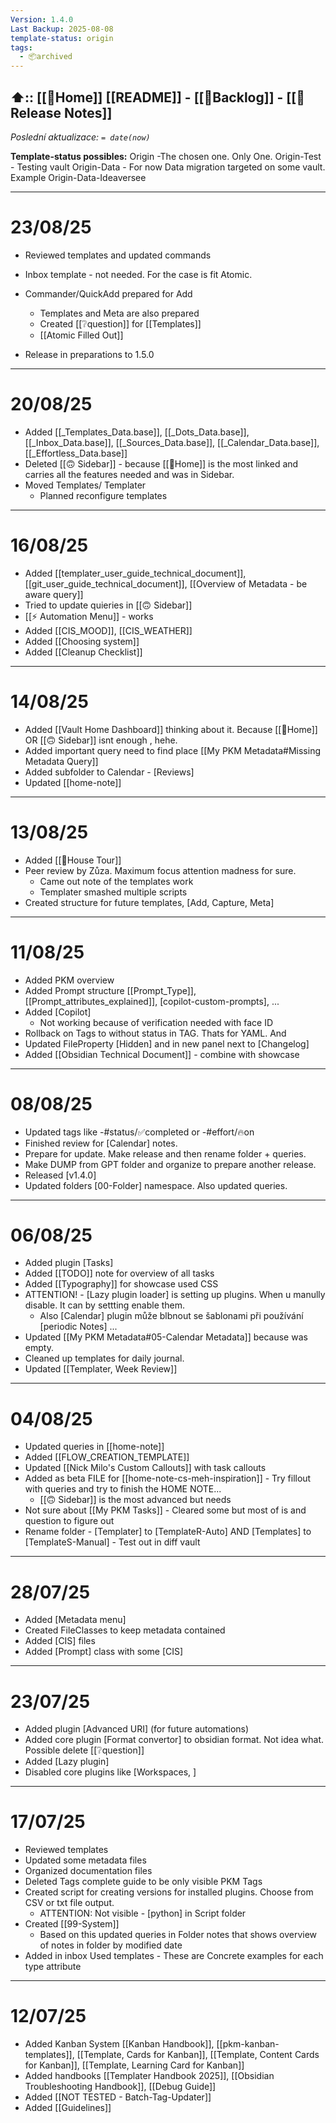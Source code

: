 ```yaml
---
Version: 1.4.0
Last Backup: 2025-08-08
template-status: origin
tags:
  - 📦archived
---
```

⬆️:: [[🏡Home]] 
[[README]] - [[💾Backlog]] - [[📝Release Notes]]
---
*Poslední aktualizace: `= date(now)`*

**Template-status possibles:** 
Origin -The chosen one. Only One.
Origin-Test - Testing vault 
Origin-Data - For now Data migration targeted on some vault. Example Origin-Data-Ideaversee


---
# 23/08/25
- Reviewed templates and updated commands
- Inbox template - not needed. For the case is fit Atomic. 
- Commander/QuickAdd prepared for Add
	- Templates and Meta are also prepared 
	- Created [[❔question]] for [[Templates]]
	- [[Atomic Filled Out]]

- Release in preparations to 1.5.0
---
# 20/08/25
- Added [[_Templates_Data.base]], [[_Dots_Data.base]], [[_Inbox_Data.base]], [[_Sources_Data.base]], [[_Calendar_Data.base]], [[_Effortless_Data.base]] 
- Deleted [[🙃 Sidebar]] - because [[🏡Home]] is the most linked and carries all the features needed and was in Sidebar.
- Moved Templates/ Templater 
	- Planned reconfigure templates 
---
# 16/08/25
- Added [[templater_user_guide_technical_document]], [[git_user_guide_technical_document]], [[Overview of Metadata - be aware query]]
- Tried to update quieries in [[🙃 Sidebar]]
- [[⚡ Automation Menu]] - works 
- Added [[CIS_MOOD]], [[CIS_WEATHER]]
- Added [[Choosing system]]
- Added [[Cleanup Checklist]]
---
# 14/08/25
- Added [[Vault Home Dashboard]] thinking about it. Because [[🏡Home]] OR [[🙃 Sidebar]] isnt enough , hehe.
- Added important query need to find place [[My PKM Metadata#Missing Metadata Query]]
- Added subfolder to Calendar - [Reviews]
- Updated [[home-note]]
---
# 13/08/25
- Added [[🏡House Tour]]
- Peer review by Zůza. Maximum focus attention madness for sure. 
	- Came out note of the templates work 
	- Templater smashed multiple scripts 
- Created structure for future templates, [Add, Capture, Meta]
---
# 11/08/25
- Added PKM overview 
- Added Prompt structure [[Prompt_Type]], [[Prompt_attributes_explained]], [copilot-custom-prompts], ... 
- Added [Copilot]
	- Not working because of verification needed with face ID 
- Rollback on Tags to without status in TAG. Thats for YAML. And
- Updated FileProperty [Hidden] and in new panel next to [Changelog]
- Added [[Obsidian Technical Document]] - combine with showcase

---
# 08/08/25
- Updated tags like -#status/✅completed or -#effort/🔥on 
- Finished review for [Calendar] notes. 
- Prepare for update. Make release and then rename folder + queries. 
- Make DUMP from GPT folder and organize to prepare another release. 
- Released [v1.4.0]
- Updated folders [00-Folder] namespace. Also updated queries.

---
# 06/08/25
- Added plugin [Tasks]
- Added [[TODO]] note for overview of all tasks
- Added [[Typography]] for showcase used CSS
- ATTENTION! - [Lazy plugin loader] is setting up plugins. When u manully disable. It can by settting enable them. 
	- Also [Calendar] plugin může blbnout se šablonami při používání [periodic Notes] ...
- Updated [[My PKM Metadata#05-Calendar Metadata]] because was empty. 
- Cleaned up templates for daily journal.
- Updated [[Templater, Week Review]]
---
# 04/08/25
- Updated queries in [[home-note]]
- Added [[FLOW_CREATION_TEMPLATE]] 
- Updated [[Nick Milo's Custom Callouts]] with task callouts 
- Added as beta FILE for [[home-note-cs-meh-inspiration]] - Try fillout with queries and try to finish the HOME NOTE...
	- [[🙃 Sidebar]] is the most advanced but needs  
- Not sure about [[My PKM Tasks]] - Cleared some but most of is and question to figure out 
- Rename folder - [Templater] to [TemplateR-Auto] AND [Templates] to [TemplateS-Manual] - Test out in diff vault
---
# 28/07/25
- Added [Metadata menu]
- Created FileClasses to keep metadata contained
- Added [CIS] files
- Added [Prompt] class with some [CIS] 
---
# 23/07/25
- Added plugin [Advanced URI] (for future automations)
- Added core plugin [Format convertor] to obsidian format. Not idea what. Possible delete [[❔question]] 
- Added [Lazy plugin] 
- Disabled core plugins like [Workspaces, ]

---
# 17/07/25
- Reviewed templates 
- Updated some metadata files
- Organized documentation files 
- Deleted Tags complete guide to be only visible PKM Tags
- Created script for creating versions for installed plugins. Choose from CSV or txt file output. 
	- ATTENTION: Not visible - [python] in Script folder
- Created [[99-System]]
	- Based on this updated queries in Folder notes that shows overview of notes in folder by modified date
- Added in inbox Used templates - These are Concrete examples for each type attribute 
---
# 12/07/25
- Added Kanban System [[Kanban Handbook]], [[pkm-kanban-templates]], [[Template, Cards for  Kanban]], [[Template, Content Cards for Kanban]], [[Template, Learning Card for  Kanban]]
- Added handbooks [[Templater Handbook 2025]], [[Obsidian Troubleshooting Handbook]], [[Debug Guide]]
- Added [[NOT TESTED - Batch-Tag-Updater]]
- Added [[Guidelines]]